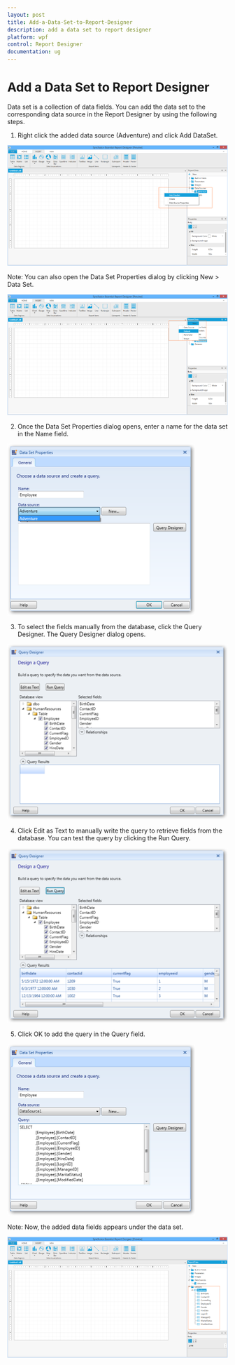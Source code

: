 ```yaml
---
layout: post
title: Add-a-Data-Set-to-Report-Designer
description: add a data set to report designer
platform: wpf
control: Report Designer
documentation: ug
---
```


# Add a Data Set to Report Designer

Data set is a collection of data fields. You can add the data set to the corresponding data source in the Report Designer by using the following steps. 

1. Right click the added data source (Adventure) and click Add DataSet.

![C:/Users/arshiazeba/AppData/Local/Microsoft/Windows/Temporary Internet Files/Content.Word/Fig13.png](Add-a-Data-Set-to-Report-Designer_images/Add-a-Data-Set-to-Report-Designer_img1.png)



Note: You can also open the Data Set Properties dialog by clicking New > Data Set.


![C:/Users/arshiazeba/AppData/Local/Microsoft/Windows/Temporary Internet Files/Content.Word/Fig14.png](Add-a-Data-Set-to-Report-Designer_images/Add-a-Data-Set-to-Report-Designer_img2.png)



2. Once the Data Set Properties dialog opens, enter a name for the data set in the Name field.



![C:/Users/radhas/Desktop/DesignerDocument/sshot-6.png](Add-a-Data-Set-to-Report-Designer_images/Add-a-Data-Set-to-Report-Designer_img3.png)



3. To select the fields manually from the database, click the Query Designer. The Query Designer dialog opens.



![C:/Users/radhas/Desktop/ScreenShot/sshot-5.png](Add-a-Data-Set-to-Report-Designer_images/Add-a-Data-Set-to-Report-Designer_img4.png)



4. Click Edit as Text to manually write the query to retrieve fields from the database. You can test the query by clicking the Run Query.



![C:/Users/radhas/Desktop/ScreenShot/sshot-6.png](Add-a-Data-Set-to-Report-Designer_images/Add-a-Data-Set-to-Report-Designer_img5.png)



5. Click OK to add the query in the Query field.



![](Add-a-Data-Set-to-Report-Designer_images/Add-a-Data-Set-to-Report-Designer_img6.png)



Note: Now, the added data fields appears under the data set.


![C:/Users/arshiazeba/AppData/Local/Microsoft/Windows/Temporary Internet Files/Content.Word/Fig19.png](Add-a-Data-Set-to-Report-Designer_images/Add-a-Data-Set-to-Report-Designer_img7.png)



